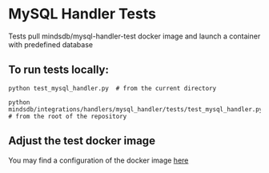 # MySQL Handler Tests

Tests pull mindsdb/mysql-handler-test docker image and launch a container
with predefined database


## To run tests locally:

```
python test_mysql_handler.py  # from the current directory

python mindsdb/integrations/handlers/mysql_handler/tests/test_mysql_handler.py # from the root of the repository
```

## Adjust the test docker image

You may find a configuration of the docker image [here](/docker)
